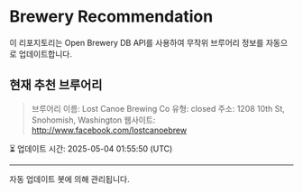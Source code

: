 # Brewery Recommendation

이 리포지토리는 Open Brewery DB API를 사용하여 무작위 브루어리 정보를 자동으로 업데이트합니다.

## 현재 추천 브루어리
> 브루어리 이름: Lost Canoe Brewing Co
유형: closed
주소: 1208 10th St, Snohomish, Washington
웹사이트: http://www.facebook.com/lostcanoebrew

⏳ 업데이트 시간: 2025-05-04 01:55:50 (UTC)

---
자동 업데이트 봇에 의해 관리됩니다.